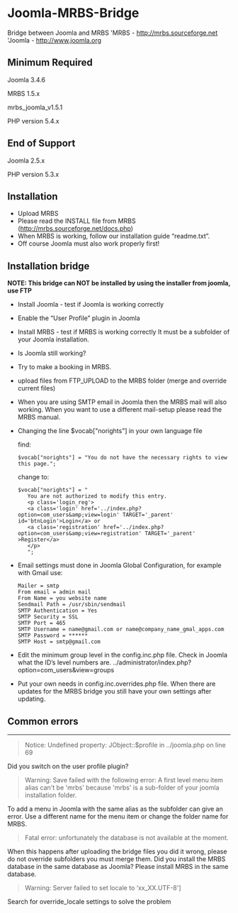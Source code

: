 # Joomla-MRBS-Bridge

Bridge between Joomla and MRBS
'MRBS - http://mrbs.sourceforge.net
'Joomla - http://www.joomla.org

Minimum Required
-------------------------

Joomla 3.4.6

MRBS 1.5.x

mrbs_joomla_v1.5.1

PHP version 5.4.x


End of Support
-------------------------
Joomla 2.5.x

PHP version 5.3.x


Installation
-------------------------

- Upload MRBS
- Please read the INSTALL file from MRBS (http://mrbs.sourceforge.net/docs.php)
- When MRBS is working, follow our installation guide “readme.txt”.
- Off course Joomla must also work properly first!



Installation bridge
-------------------------

**NOTE: This bridge can NOT be installed by using the installer from joomla, use FTP**

- Install Joomla - test if Joomla is working correctly
- Enable the “User Profile” plugin in Joomla
- Install MRBS - test if MRBS is working correctly It must be a subfolder of your Joomla installation.
- Is Joomla still working?
- Try to make a booking in MRBS.
- upload files from FTP_UPLOAD to the MRBS folder (merge and override current files)
- When you are using SMTP email in Joomla then the MRBS mail will also working. When you want to use a different mail-setup please read the MRBS manual.
- Changing the line $vocab["norights"] in your own language file

   find:
   ```
   $vocab["norights"] = "You do not have the necessary rights to view this page.";
   ```

   change to:
   
   ```
   $vocab["norights"] = "
      You are not authorized to modify this entry.
      <p class='login_reg'>
      <a class='login' href='../index.php?option=com_users&amp;view=login' TARGET='_parent' id='btnLogin'>Login</a> or
      <a class='registration' href='../index.php?option=com_users&amp;view=registration' TARGET='_parent' >Register</a>
      </p>
      ";
   ```

- Email settings must done in Joomla Global Configuration, for example with Gmail use:
	
  ```
  Mailer = smtp
  From email = admin mail
  From Name = you website name
  Sendmail Path = /usr/sbin/sendmail
  SMTP Authentication = Yes
  SMTP Security = SSL
  SMTP Port = 465
  SMTP Username = name@gmail.com or name@company_name_gmal_apps.com
  SMTP Password = ******
  SMTP Host = smtp@gmail.com
  ```

- Edit the minimum group level in the config.inc.php file. Check in Joomla what the ID’s level numbers are. ../administrator/index.php?option=com_users&view=groups
- Put your own needs in config.inc.overrides.php file. When there are updates for the MRBS bridge you still have your own settings after updating.



## Common errors
-------------------------

> Notice: Undefined property: JObject::$profile in ../joomla.php on line 69

Did you switch on the user profile plugin?

> Warning: Save failed with the following error: A first level menu item alias can't be 'mrbs' because 'mrbs' is a sub-folder of your joomla installation folder.

To add a menu in Joomla with the same alias as the subfolder can give an error. Use a different name for the menu item or change the folder name for MRBS. 

> Fatal error: unfortunately the database is not available at the moment.

When this happens after uploading the bridge files you did it wrong, please do not override subfolders you must merge them. Did you install the MRBS database in the same database as Joomla? Please install MRBS in the same database.

> Warning: Server failed to set locale to ‘xx_XX.UTF-8']

Search for override_locale settings to solve the problem

